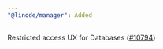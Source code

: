 ```yaml
---
"@linode/manager": Added
---
```


Restricted access UX for Databases ([#10794](https://github.com/linode/manager/pull/10794))
